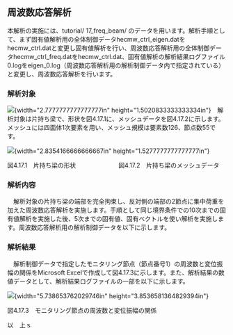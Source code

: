 ## 周波数応答解析

本解析の実施には、tutorial/ 17\_freq\_beam/
のデータを用います。解析手順として、まず固有値解析用の全体制御データhecmw\_ctrl\_eigen.datをhecmw\_ctrl.datと変更し固有値解析を行い、周波数応答解析用の全体制御データhecmw\_ctrl\_freq.datをhecmw\_ctrl.dat、固有値解析の解析結果ログファイル0.logをeigen\_0.log（周波数応答解析用の解析制御データ内で指定されている）と変更し、周波数応答解析を行います。

### 解析対象

![](media/image35.png){width="2.7777777777777777in"
height="1.5020833333333334in"}　解析対象は片持ち梁で、形状を図4.17.1に、メッシュデータを図4.17.2に示します。メッシュには四面体1次要素を用い、メッシュ規模は要素数126、節点数55です。

![](media/image36.png){width="2.8354166666666667in"
height="1.5277777777777777in"}

図4.17.1　片持ち梁の形状　　　　　　　図4.17.2　片持ち梁のメッシュデータ

### 解析内容

　解析対象の片持ち梁の端部を完全拘束し、反対側の端部の2節点に集中荷重を加えた周波数応答解析を実施します。手順として同じ境界条件での10次までの固有値解析を実施した後、5次までの固有値、固有ベクトルを使い解析を実施します。周波数応答解析用の解析制御データを以下に示します。

### 解析結果

　解析制御データで指定したモニタリング節点（節点番号1）の周波数と変位振幅の関係をMicrosoft
Excelで作成して図4.17.3に示します。また、解析結果の数値データとして、解析結果ログファイルの一部を以下に示します。

![](media/image37.png){width="5.738653762029746in"
height="3.8536581364829394in"}

図4.17.3　モニタリング節点の周波数と変位振幅の関係

以　上ｓ
